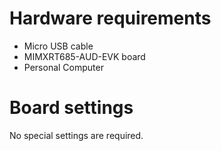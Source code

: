 Hardware requirements
=====================
- Micro USB cable
- MIMXRT685-AUD-EVK board
- Personal Computer

Board settings
============
No special settings are required.
